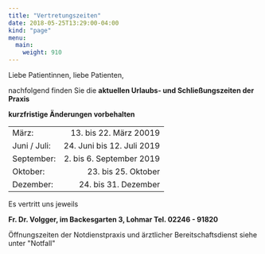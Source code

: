 ```yaml
---
title: "Vertretungszeiten"
date: 2018-05-25T13:29:00-04:00
kind: "page"
menu:
  main:
    weight: 910
---
```


Liebe Patientinnen, liebe Patienten,
 
nachfolgend finden Sie die 
**aktuellen Urlaubs- und Schließungszeiten der Praxis**

**kurzfristige Änderungen vorbehalten**

|||
|-------------|----------------------------:|
März:     |        13. bis 22. März 20019
Juni / Juli:        |        24. Juni bis 12. Juli 2019 
September:  |     2. bis 6. September 2019
Oktober:  |  23. bis 25. Oktober 
Dezember:      |   24. bis 31. Dezember


Es vertritt uns jeweils

**Fr. Dr. Volgger, im Backesgarten 3, Lohmar
Tel. 02246 - 91820**

 Öffnungszeiten der Notdienstpraxis und ärztlicher Bereitschaftsdienst siehe unter "Notfall"
